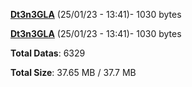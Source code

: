 [**Dt3n3GLA**](/data/Dt3n3GLA.txt) (25/01/23 - 13:41)- 1030 bytes

[**Dt3n3GLA**](/data/Dt3n3GLA.txt) (25/01/23 - 13:41)- 1030 bytes

**Total Datas**: 6329

**Total Size**: 37.65 MB / 37.7 MB